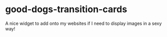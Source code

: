 # good-dogs-transition-cards

A nice widget to add onto my websites if I need to display images in a sexy way!
